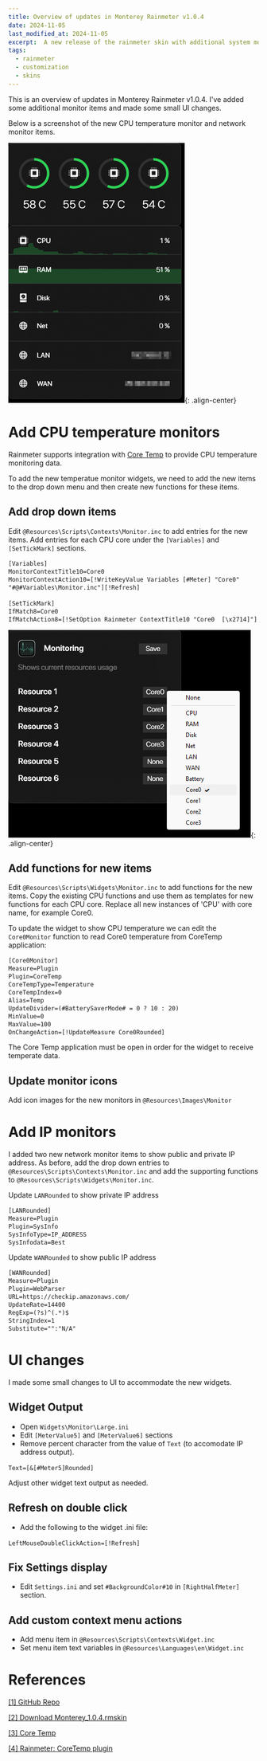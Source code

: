 ```yaml
---
title: Overview of updates in Monterey Rainmeter v1.0.4
date: 2024-11-05
last_modified_at: 2024-11-05
excerpt:  A new release of the rainmeter skin with additional system monitor widgets and interface updates. 
tags: 
  - rainmeter
  - customization
  - skins
---
```


This is an overview of updates in Monterey Rainmeter v1.0.4. I've added some additional monitor items and made some small UI changes. 

Below is a screenshot of the new CPU temperature monitor and network monitor items.

![Monitor widgets](/assets/images/2024-11-05-monterey-rainmeter-1.png){: .align-center}

# Add CPU temperature monitors
Rainmeter supports integration with [Core Temp](https://www.alcpu.com/CoreTemp/) to provide CPU temperature monitoring data.  

To add the new temperatue monitor widgets, we need to add the new items to the drop down menu and then create new functions for these items.

## Add drop down items
Edit `@Resources\Scripts\Contexts\Monitor.inc` to add entries for the new items. Add entries for each CPU core under the `[Variables]` and `[SetTickMark]` sections.

```
[Variables]
MonitorContextTitle10=Core0
MonitorContextAction10=[!WriteKeyValue Variables [#Meter] "Core0" "#@#Variables\Monitor.inc"][!Refresh]

[SetTickMark]
IfMatch8=Core0
IfMatchAction8=[!SetOption Rainmeter ContextTitle10 "Core0  [\x2714]"]
```

![Add drop down menu items](/assets/images/2024-11-05-monterey-rainmeter-2.png){: .align-center}

## Add functions for new items
Edit `@Resources\Scripts\Widgets\Monitor.inc` to add functions for the new items. Copy the existing CPU functions and use them as templates for new functions for each CPU core. Replace all new instances of 'CPU' with core name, for example Core0.

To update the widget to show CPU temperature we can edit the `Core0Monitor` function to read Core0 temperature from CoreTemp application:

```
[Core0Monitor]
Measure=Plugin
Plugin=CoreTemp
CoreTempType=Temperature
CoreTempIndex=0
Alias=Temp
UpdateDivider=(#BatterySaverMode# = 0 ? 10 : 20)
MinValue=0
MaxValue=100
OnChangeAction=[!UpdateMeasure Core0Rounded]
```

The Core Temp application must be open in order for the widget to receive temperate data.

## Update monitor icons
Add icon images for the new monitors in `@Resources\Images\Monitor`



# Add IP monitors
I added two new network monitor items to show public and private IP address. As before, add the drop down entries to `@Resources\Scripts\Contexts\Monitor.inc` and add the supporting functions to `@Resources\Scripts\Widgets\Monitor.inc`.

Update `LANRounded` to show private IP address
```
[LANRounded]
Measure=Plugin
Plugin=SysInfo
SysInfoType=IP_ADDRESS
SysInfodata=Best
```


Update `WANRounded` to show public IP address
```
[WANRounded]
Measure=Plugin
Plugin=WebParser
URL=https://checkip.amazonaws.com/
UpdateRate=14400
RegExp=(?s)^(.*)$
StringIndex=1
Substitute="":"N/A"
```


# UI changes
I made some small changes to UI to accommodate the new widgets.

## Widget Output
- Open `Widgets\Monitor\Large.ini` 
- Edit `[MeterValue5]` and `[MeterValue6]` sections 
- Remove percent character from the value of `Text` (to accomodate IP address output).

`Text=[&[#Meter5]Rounded]`

Adjust other widget text output as needed.

## Refresh on double click
- Add the following to the widget .ini file:
  
`LeftMouseDoubleClickAction=[!Refresh]`

## Fix Settings display
- Edit `Settings.ini` and set `#BackgroundColor#10` in `[RightHalfMeter]` section.
  
## Add custom context menu actions 
- Add menu item in `@Resources\Scripts\Contexts\Widget.inc`
- Set menu item text variables in `@Resources\Languages\en\Widget.inc`

# References
[[1] GitHub Repo](https://github.com/dmaccormac/MontereyRainmeter)

[[2] Download Monterey_1.0.4.rmskin](https://github.com/dmaccormac/MontereyRainmeter/releases/download/v1.0.4/Monterey_1.0.4.rmskin)

[[3] Core Temp](https://www.alcpu.com/CoreTemp/)

[[4] Rainmeter: CoreTemp plugin](https://docs.rainmeter.net/manual/plugins/coretemp/)

